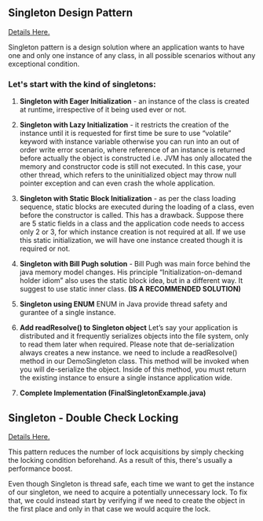 ## Singleton Design Pattern

[Details Here.](https://howtodoinjava.com/design-patterns/creational/singleton-design-pattern-in-java/)

Singleton pattern is a design solution where an application wants to have one and only one instance of any class, in all possible scenarios without any exceptional condition. 

### Let's start with the kind of singletons:

1. **Singleton with Eager Initialization** -
    an instance of the class is created at runtime, irrespective of it being used ever or not.

2. **Singleton with Lazy Initialization** - 
    it restricts the creation of the instance until it is requested for first time
    be sure to use “volatile” keyword with instance variable otherwise you can run into an out of order write error scenario, where reference of an instance is returned before actually the object is constructed i.e. JVM has only allocated the memory and constructor code is still not executed. In this case, your other thread, which refers to the uninitialized object may throw null pointer exception and can even crash the whole application.

3. **Singleton with Static Block Initialization** -
    as per the class loading sequence, static blocks are executed during the loading of a class, even before the constructor is called. 
    This has a drawback.
    Suppose there are 5 static fields in a class and the application code needs to access only 2 or 3, for which instance creation is not required at all. If we use this static initialization, we will have one instance created though it is required or not.

4. **Singleton with Bill Pugh solution** -
    Bill Pugh was main force behind the java memory model changes. 
    His principle “Initialization-on-demand holder idiom” also uses the static block idea, but in a different way. It suggest to use static inner class.
    **(IS A RECOMMENDED SOLUTION)**

5. **Singleton using ENUM**
    ENUM in Java provide thread safety and gurantee of a single instance.

6. **Add readResolve() to Singleton object**
    Let’s say your application is distributed and it frequently serializes objects into the file system, only to read them later when required. 
    Please note that de-serialization always creates a new instance. 
    we need to include a readResolve() method in our DemoSingleton class. This method will be invoked when you will de-serialize the object. Inside of this method, you must return the existing instance to ensure a single instance application wide.

7. **Complete Implementation (FinalSingletonExample.java)**

## Singleton - Double Check Locking

[Details Here.](https://www.baeldung.com/java-singleton-double-checked-locking)

This pattern reduces the number of lock acquisitions by simply checking the locking condition beforehand. As a result of this, there's usually a performance boost.

Even though Singleton is thread safe, each time we want to get the instance of our singleton, we need to acquire a potentially unnecessary lock. To fix that, we could instead start by verifying if we need to create the object in the first place and only in that case we would acquire the lock.
